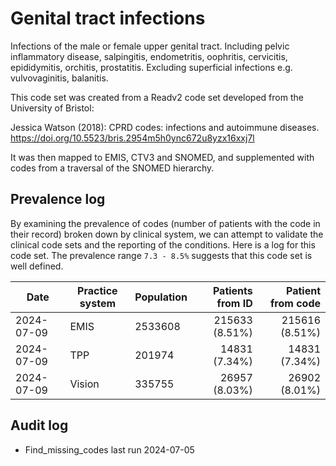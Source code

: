 # Genital tract infections

Infections of the male or female upper genital tract. Including pelvic inflammatory disease, salpingitis, endometritis, oophritis, cervicitis, epididymitis, orchitis, prostatitis. Excluding superficial infections e.g. vulvovaginitis, balanitis.

This code set was created from a Readv2 code set developed from the University of Bristol:

Jessica Watson (2018): CPRD codes: infections and autoimmune diseases. https://doi.org/10.5523/bris.2954m5h0ync672u8yzx16xxj7l

It was then mapped to EMIS, CTV3 and SNOMED, and supplemented with codes from a traversal of the SNOMED hierarchy.

## Prevalence log

By examining the prevalence of codes (number of patients with the code in their record) broken down by clinical system, we can attempt to validate the clinical code sets and the reporting of the conditions. Here is a log for this code set. The prevalence range `7.3 - 8.5%` suggests that this code set is well defined.

| Date       | Practice system | Population | Patients from ID | Patient from code |
| ---------- | --------------- | ---------- | ---------------: | ----------------: |
| 2024-07-09 | EMIS            | 2533608    |   215633 (8.51%) |    215616 (8.51%) |
| 2024-07-09 | TPP             | 201974     |    14831 (7.34%) |     14831 (7.34%) |
| 2024-07-09 | Vision          | 335755     |    26957 (8.03%) |     26902 (8.01%) |

## Audit log

- Find_missing_codes last run 2024-07-05
